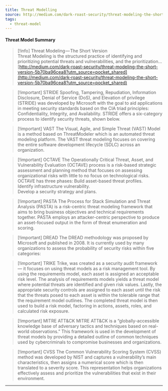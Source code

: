 ```yaml
---
title: Threat Modelling
source: http://medium.com/dark-roast-security/threat-modeling-the-short-version-5b70ba96cea8?utm_source=pocket_shared
tags:
  - threat-model
---
```


#### Threat Model Summary

> [!info] Threat Modeling — The Short Version  
> Threat Modeling is the structured practice of identifying and prioritizing potential threats and vulnerabilities, and the prioritization…  
> [http://medium.com/dark-roast-security/threat-modeling-the-short-version-5b70ba96cea8?utm_source=pocket_shared](http://medium.com/dark-roast-security/threat-modeling-the-short-version-5b70ba96cea8?utm_source=pocket_shared)  

> [!important] STRIDE
Spoofing, Tampering, Repudiation, Information Disclosure, Denial of Service (DoS), and Elevation of privilege (STRIDE) was developed by Microsoft with the goal to aid applications in meeting security standards based on the CIA triad principles: Confidentiality, Integrity, and Availability. STRIDE offers a six-category process to identify security threats, shown below.

> [!important] VAST
The Visual, Agile, and Simple Threat (VAST) Model is a method based on ThreatModeler which is an automated threat modeling platform. The VAST threat modeling focuses on covering the entire software development lifecycle (SDLC) across an organization.

> [!important] OCTAVE
The Operationally Critical Threat, Asset, and Vulnerability Evaluation (OCTAVE) process is a risk-based strategic assessment and planning method that focuses on assessing organizational risks with little to no focus on technological risks.
OCTAVE has three phases:
Build asset-based threat profiles.  
Identify infrastructure vulnerability.  
Develop a security strategy and plans.  

> [!important] PASTA
The Process for Stack Simulation and Threat Analysis (PASTA) is a risk-centric threat modeling framework that aims to bring business objectives and technical requirements together. PASTA employs an attacker-centric perspective to produce an asset-focused output in the form of threat enumeration and scoring.

> [!important] DREAD
The DREAD methodology was proposed by Microsoft and published in 2008. It is currently used by many organizations to assess the probability of security risks within five categories:

> [!important] TRIKE
Trike, was created as a security audit framework — it focuses on using threat models as a risk management tool. By using the requirements model, each asset is assigned an acceptable risk level. The analysis of requirements models yields a threat model where potential threats are identified and given risk values.
Lastly, the appropriate security controls are assigned to each asset until the risk that the threats posed to each asset is within the tolerable range that the requirement model outlines. The completed threat model is then used to build a risk model, factoring in actions, assets, roles, and calculated risk exposure.

> [!important] MITRE ATT&CK
MITRE ATT&CK is a “globally-accessible knowledge base of adversary tactics and techniques based on real-world observations.” This framework is used in the development of threat models by providing a detailed outline of common techniques used by cybercriminals to compromise businesses and organizations.

> [!important] CVSS
The Common Vulnerability Scoring System (CVSS) method was developed by NIST and captures a vulnerability’s main characteristics, then assigns a numerical score which is then translated to a severity score. This representation helps organizations effectively assess and prioritize the vulnerabilities that exist in their environment.

----
